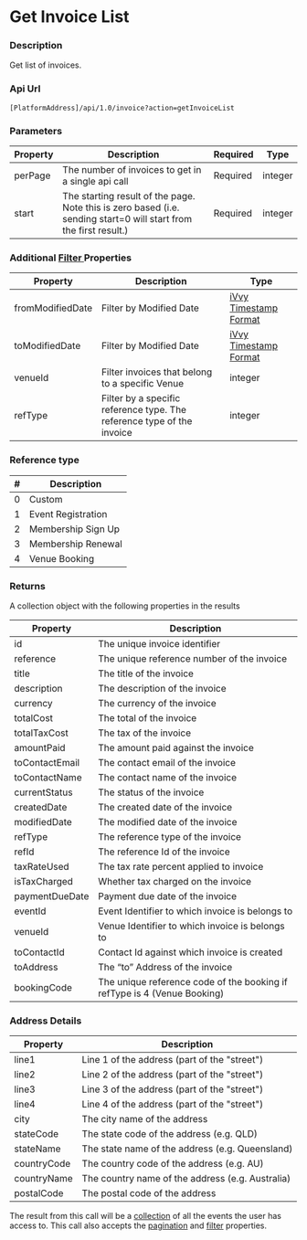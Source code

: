 # Get Invoice List

### Description

Get list of invoices.

### Api Url

`[PlatformAddress]/api/1.0/invoice?action=getInvoiceList`

### Parameters

| Property | Description | Required | Type |
| --- | --- | --- | --- |
| perPage | The number of invoices to get in a single api call                                                                | Required | integer |
| start   | The starting result of the page. Note this is zero based (i.e. sending start=0 will start from the first result.) | Required | integer |


### Additional [Filter ](../interpreting-the-response/filtering.md)Properties

| Property | Description | Type |
| --- | --- | --- |
| fromModifiedDate | Filter by Modified Date                         | [iVvy Timestamp Format](../development-reference/timestamp-format.md) |
| toModifiedDate   | Filter by Modified Date                         | [iVvy Timestamp Format](../development-reference/timestamp-format.md) |
| venueId          | Filter invoices that belong to a specific Venue | integer |
| refType          | Filter by a specific reference type. The reference type of the invoice | integer |


### Reference type

| # | Description |
| - | --- |
| 0 | Custom |
| 1 | Event Registration |
| 2 | Membership Sign Up |
| 3 | Membership Renewal |
| 4 | Venue Booking |

### Returns

A collection object with the following properties in the results

| Property | Description |
| -------- | ----------- |
| id             | The unique invoice identifier                                            |
| reference      | The unique reference number of the invoice                               |
| title          | The title of the invoice                                                 |
| description    | The description of the invoice                                           |
| currency       | The currency of the invoice                                              |
| totalCost      | The total of the invoice                                                 |
| totalTaxCost   | The tax of the invoice                                                   |
| amountPaid     | The amount paid against the invoice                                      |
| toContactEmail | The contact email of the invoice                                         |
| toContactName  | The contact name of the invoice                                          |
| currentStatus  | The status of the invoice                                                |
| createdDate    | The created date of the invoice                                          |
| modifiedDate   | The modified date of the invoice                                         |
| refType        | The reference type of the invoice                                        |
| refId          | The reference Id of the invoice                                          |
| taxRateUsed    | The tax rate percent applied to invoice                                  |
| isTaxCharged   | Whether tax charged on the invoice                                       |
| paymentDueDate | Payment due date of the invoice                                          |
| eventId        | Event Identifier to which invoice is belongs to                          |
| venueId        | Venue Identifier to which invoice is belongs to                          |
| toContactId    | Contact Id against which invoice is created                              |
| toAddress      | The “to” Address of the invoice                                          |
| bookingCode    | The unique reference code of the booking if refType is 4 (Venue Booking) |

### Address Details

| Property | Description |
| -------- | ----------- |
| line1          | Line 1 of the address (part of the "street")                             |
| line2          | Line 2 of the address (part of the "street")                             |
| line3          | Line 3 of the address (part of the "street")                             |
| line4          | Line 4 of the address (part of the "street")                             |
| city           | The city name of the address                                             |
| stateCode      | The state code of the address (e.g. QLD)                                 |
| stateName      | The state name of the address (e.g. Queensland)                          |
| countryCode    | The country code of the address (e.g. AU)                                |
| countryName    | The country name of the address (e.g. Australia)                         |
| postalCode     | The postal code of the address                                           |

The result from this call will be a [collection](../interpreting-the-response/collections.md) of all the events the user has access to. This call also accepts the [pagination](../interpreting-the-response/pagination.md) and [filter](../interpreting-the-response/filtering.md) properties.



